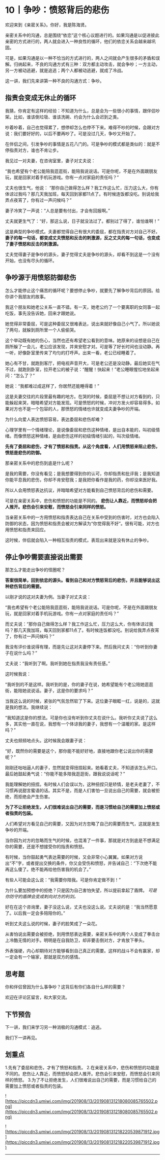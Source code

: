 # 10丨争吵：愤怒背后的悲伤

欢迎来到《亲密关系》。你好，我是陈海贤。

亲密关系中的沟通，总是围绕“依恋”这个核心议题进行的。如果沟通是以促进彼此亲密的方式进行的，两人就会进入一种良性的循环，他们的依恋关系会越来越巩固。

可是，如果沟通是以一种不恰当的方式进行的，两人之间就会产生很多的矛盾和误解。归纳起来，不良的沟通方式有三种：双方都主动攻击，就会争吵；一方主动，另一方被动逃避，就是追逃；两个人都被动逃避，就成了冷战。

这一讲，我们先来讲第一种不良的沟通方式：争吵。

## 指责会变成无休止的循环

我猜，你肯定有这样的经验：不知道为什么，总是会为一些很小的事情，跟伴侣吵架。比如，谁该倒垃圾、谁该洗碗、约会为什么会迟到之类。

吵着吵着，自己也觉得累了，想停却怎么也停不下来。难得不吵的时候，会跟对方说：我们要好好的，以后不要再吵了。可是没过几天，争吵又开始了。

在伴侣之间，引发争吵的事情是五花八门的。可是争吵的模式都是类似的：就是不停指责对方，谁也不肯让步。

我见过一对夫妻，在咨询室里，妻子对丈夫说：

“我也希望有个老公能陪我逛逛街，能陪我说说话。可是你呢，不是在外面跟朋友玩，就是回家对着手机玩游戏。你有一点对家庭的责任吗？”

丈夫也很生气，他说： “那你自己做得怎么样？我工作这么忙，压力这么大，你有体谅过我吗？那几天我加班，每天回到家都11点了。有时候连饭都没吃。别说给我弄点夜宵了，你有过一声问候吗？”

妻子冷笑了一声说：“人总是要有付出，才会有回报啊。”

丈夫就更生气了：“好，那这么说，日子就没法过了。都别过了得了，谁怕谁啊！”

这是典型的争吵模式。夫妻都觉得自己有很大的委屈，都在指责对方对自己不好。 **妻子的每一句话，都变成丈夫愤怒和反击的刺激源，反之丈夫的每一句话，也变成了妻子愤怒和反击的刺激源。**

丈夫觉得妻子是争吵的源头，妻子觉得丈夫是争吵的源头，却看不到这是一个没有开始，也没有尽头的循环。

## 争吵源于用愤怒防御悲伤

怎么才能停止这个痛苦的循环呢？要想停止争吵，就要先了解争吵背后的原因。给你讲个我朋友的故事。

我这个朋友和她老公关系一直不错。有一天，她老公约了一个要离职的女同事一起吃饭，事先没告诉她，回来才跟她说。

她觉得非常委屈，可是这种委屈又很难表达，说出来就好像自己小气了。所以她说了两句，就躲到厕所里一个人偷偷哭。

这个举动既有她的伤心，当然也还有希望老公看到的意味。她原来的设想是自己在厕所躲了一会儿，老公应该发现，并来安慰才对。可是等了好长时间也没动静。再一听，好像卧室里传来了均匀的打呼声。出来一看，老公已经睡着了。

她心有不甘，就跑到客厅，把电视声音开大，可是老公还是没动静。最后她实在气不过，就跑到卧室，拉开老公的被子说：“醒醒！快起来！”老公睡眼惺忪地坐起来问：“怎么了？”

她说：“我都难过成这样了，你居然还能睡得着！”

这是夫妻交往的片段里最有趣的地方。在哭的时候，委屈是不想让对方看到的，只能躲起来哭，暗暗希望对方能发现。可是愤怒的时候，冲对方发火却容易得多。如果对方也不是一个包容的人，那愤怒的情绪也许就变成夫妻争吵的开端。

为什么向爱人表达愤怒容易，表达委屈和悲伤却难？

心理学里有一个情绪理论，是说像委屈和悲伤这种情绪，是出自本能的，叫初级情绪。而像愤怒这种情绪，是由悲伤这样的初级情绪引起的，叫次级情绪。

 **先有了委屈和悲伤，才有了愤怒和指责。从这个角度看，人们用愤怒来阻止悲伤，愤怒是悲伤的防御。**

那亲密关系中的悲伤到底是什么呢？

是我的需要，你没有看见；是我想要得到你的认可，你却指责和批评我；是我知道你能平息我的悲伤，你却不肯安慰我；是我把你看作是我的药，你却没来医好我。

所以人会用愤怒表达抗议，并暗暗希望对方能看到自己愤怒背后的悲伤和需要。

可是在亲密关系中，悲伤和愤怒的功能是不同的。 **悲伤让人靠近，而愤怒却会把人推开。悲伤会引来安慰，而愤怒会引来同样的愤怒。**

当亲密关系中的一方用愤怒和指责表达自己在关系中受到的伤害时，对方也会陷入防御的状态，因为愤怒和指责会被对方解读为“你觉得我不好”。很有可能，对方也用愤怒和指责来回应。

这时候，伴侣就会陷入一种相互指责的模式，表现出来就是没有休止的争吵。

## 停止争吵需要直接说出需要

那怎么才能走出争吵的怪圈呢？

 **答案很简单，回到依恋的源头。看到自己和对方愤怒背后的悲伤，并且能够说出这种悲伤背后的需要。**

以刚才说的这对夫妻为例。当妻子对丈夫说：

“我也希望有个老公能陪我逛逛街，能陪我说说话。可是你呢，不是在外面跟朋友玩，就是回家对着手机玩游戏。你有一点对家庭的责任吗？”

而丈夫说：“那你自己做得怎么样？我工作这么忙，压力这么大，你有体谅过我吗？那几天我加班，每天回到家都11点了。有时候连饭都没吃。别说给我弄点夜宵了，你有过一声问候吗？”

我没有评价谁说得有理，而是先让这对夫妻停下来。然后我问丈夫：“你听到你妻子在说什么吗？”

丈夫说：“我听到了啊。我听到她在指责我没有责任感。”

这时候我说：

“我听到的不是这样。我听到的是，你的妻子在说，她希望能有个老公陪她逛逛街，能陪她说说话。妻子，这是你的要求吗？”

当我这么说的时候，紧张的气氛忽然软了下来。这位妻子眼眶一红，说是的，这就是我的想法。我继续说：

“我知道这是你的想法。可是你也没有听到你丈夫在说什么。我听你丈夫说了这么多，其实他一直在说，我想有一个体谅我的妻子，我想有一个温暖的家。是这样吗？”

丈夫也频频地点头。这时候我会跟妻子说：

“好，既然你的需要是这个，那你能不能好好地，直接地跟你老公说出你的需要呢？”

刚刚还咄咄逼人的妻子，忽然就变得扭捏起来。她看着丈夫，不知道该怎么开口。最后她鼓起勇气说：“你能不能多陪我逛逛街，跟我说说话呢？”

我能理解她的扭捏。有时候人们会误以为，这种扭捏只是矫情，是老夫老妻了，不习惯再说甜言蜜语的话。其实不是，而是人们害怕一旦说出自己的需要，就会被拒绝，而拒绝会产生伤害。

 **为了不让拒绝发生，人们很难说出自己的需要，而是习惯给自己的需要加上愤怒或者指责的包装。**

人们希望对方看见自己的需要，又因为对方忽略了自己的需要而生气，这就是发生争吵的开端。

当你因为对方的忽略而生气的时候，也混淆了一件事，那就是对方到底是不想满足你的需要，还是不想接受你的指责和愤怒。

有时候，当你鼓起勇气表达需要的时候，又会非常小心翼翼。如果对方说出“不”字，或者提出交换的条件，你又会受伤和愤怒，并告诫自己：“下次绝不能再这么傻了。绝不能再给他伤害我的机会了。”

有些人可能会这么说：“我需要你陪我。可是你肯定做不到！”

为什么要加预想中的拒绝？只是因为自己害怕失望，所以提前拿起了盾牌。 *可是你防守的盾牌会变成刺向对方的利剑。*

好在在这个咨询里，妻子没这么说，丈夫也没这么说。丈夫说的是：“我当然愿意了。以后我一定会多陪陪你的。”

听到丈夫这么说的时候，妻子的脸笑成了一朵花。

从害怕说出需要会被拒绝，到用愤怒表达需要，亲密关系中的两个人变成了拳击台上冷酷无情的对手。明明是在自我防卫，却非要击倒对方，才肯放下拳头。

外表强硬，内心却期待对方能够看到自己真正的需要。这样的战斗不会有赢家，却一定会有一个输家，那就是双方的感情。

## 思考题

你和伴侣曾因为什么事争吵？这背后有你们各自什么样的需要？

欢迎在评论区留言，和大家交流。

## 下节预告

下一讲，我们来学习另一种消极的沟通模式：追逃。

我们下一讲再见。

## 划重点

1.先有了委屈和悲伤，才有了愤怒和指责。
2.在亲密关系中，悲伤和愤怒的功能是不同的。悲伤让人靠近，而愤怒却会把人推开。悲伤会引来安慰，而愤怒会引来同样的愤怒。
3.为了不让拒绝发生，人们很难说出自己的需要，而是习惯给自己的需要加上愤怒或者指责的包装。

![https://piccdn3.umiwi.com/img/201908/13/201908131218080085765502.png](https://piccdn3.umiwi.com/img/201908/13/201908131218080085765502.png)

![https://piccdn3.umiwi.com/img/201908/13/201908131218220539871912.jpg](https://piccdn3.umiwi.com/img/201908/13/201908131218220539871912.jpg)

---
